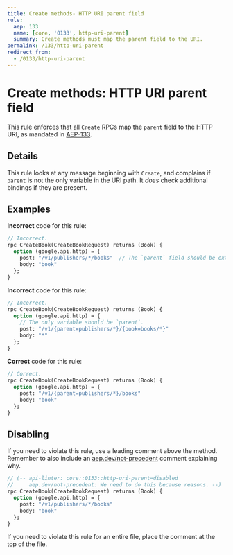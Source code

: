 ```yaml
---
title: Create methods- HTTP URI parent field
rule:
  aep: 133
  name: [core, '0133', http-uri-parent]
  summary: Create methods must map the parent field to the URI.
permalink: /133/http-uri-parent
redirect_from:
  - /0133/http-uri-parent
---
```


# Create methods: HTTP URI parent field

This rule enforces that all `Create` RPCs map the `parent` field to the HTTP
URI, as mandated in [AEP-133][].

## Details

This rule looks at any message beginning with `Create`, and complains
if `parent` is not the only variable in the URI path. It _does_ check
additional bindings if they are present.

## Examples

**Incorrect** code for this rule:

```proto
// Incorrect.
rpc CreateBook(CreateBookRequest) returns (Book) {
  option (google.api.http) = {
    post: "/v1/publishers/*/books"  // The `parent` field should be extracted.
    body: "book"
  };
}
```

**Incorrect** code for this rule:

```proto
// Incorrect.
rpc CreateBook(CreateBookRequest) returns (Book) {
  option (google.api.http) = {
    // The only variable should be `parent`.
    post: "/v1/{parent=publishers/*}/{book=books/*}"
    body: "*"
  };
}
```

**Correct** code for this rule:

```proto
// Correct.
rpc CreateBook(CreateBookRequest) returns (Book) {
  option (google.api.http) = {
    post: "/v1/{parent=publishers/*}/books"
    body: "book"
  };
}
```

## Disabling

If you need to violate this rule, use a leading comment above the method.
Remember to also include an [aep.dev/not-precedent][] comment explaining why.

```proto
// (-- api-linter: core::0133::http-uri-parent=disabled
//     aep.dev/not-precedent: We need to do this because reasons. --)
rpc CreateBook(CreateBookRequest) returns (Book) {
  option (google.api.http) = {
    post: "/v1/publishers/*/books"
    body: "book"
  };
}
```

If you need to violate this rule for an entire file, place the comment at the
top of the file.

[aep-133]: https://aep.dev/133
[aep.dev/not-precedent]: https://aep.dev/not-precedent

